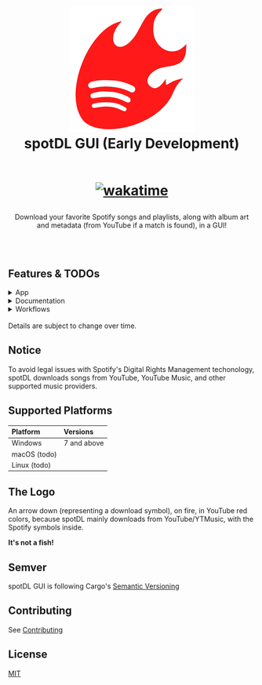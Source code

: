 <h1 align="center">
  <br />
  <img width="256px" height="256px" src="assets/icons/128x128@2x.png" />
  <br />
  spotDL GUI (Early Development)
  <br />
  <br />
  
[![wakatime](https://wakatime.com/badge/user/41c7b3a0-cdec-4bfa-878d-91749cfc2273/project/cc0f66d6-62aa-40c4-9827-90326d664d19.svg)](https://wakatime.com/badge/user/41c7b3a0-cdec-4bfa-878d-91749cfc2273/project/cc0f66d6-62aa-40c4-9827-90326d664d19)

</h1>

<p align="center">
Download your favorite Spotify songs and playlists, along with album art and metadata (from YouTube if a match is found), in a GUI!
</p>

<br />
<br />

## Features & TODOs

<details>
  <summary>App</summary>

- [ ] Custom URI scheme
- [ ] Self update
- [ ] Use Spotify API
  - [ ] Search
    - [ ] By title
    - [ ] By artist
    - [ ] By playlist
    - [ ] By album
  - [ ] Download
    - [ ] By song
    - [ ] By artist
    - [ ] By playlist
    - [ ] By album
  - [ ] Recommendations (User API key)
- [ ] spotDL integration
  - [ ] Start app with `spotdl app`
  - [x] spotDL binaries sidecar
    - [x] All platforms
      - [x] Windows
      - [x] Darwin
      - [x] Linux
  - [ ] spotDL auth options (optional)
    - [ ] `--user-auth`
    - [ ] `--client-id`
    - [ ] `--client-secret`
    - [ ] `--auth-token`
  - [ ] spotDL download options
    - [ ] `--audio-providers`
    - [ ] `--lyrics-providers`
    - [ ] `--output`
    - [ ] `--output-dir`
    - [ ] `--bitrate`
    - [ ] `--threads`
    - [ ] `--format`
    - [ ] `--save-file`
    - [ ] `--preload`
    - [ ] `--m3u`
    - [ ] `--overwrite`
    - [ ] `--ytm-data`
    - [ ] `--generate-lrc`
    - [ ] `--force-update-metadata`
- [ ] Standalone (package spotDL binaries, and ffmpeg)
- [ ] Dependant (use installed spotDL CLI, and ffmpeg)
  - [ ] Check if spotDL installed, download if not
  - [ ] Check if ffmpeg installed, download if not
- [ ] Views
  - [x] Custom titlebar in Windows/Linux
  - [ ] Accelerators (macro shortcuts)
  - [ ] Window menu
    - [x] File
      - [x] Open download folder
      - [x] Select download folder
      - [x] Exit
    - [x] View
      - [x] Toggle developer tools
    - [x] Window
      - [x] Minimize
      - [x] Always on top
    - [ ] Help
      - [x] Documentations
      - [ ] Release notes
      - [x] Report issue
      - [x] Join us on Discord
      - [ ] Check for updates
      - [x] About
  - [x] Custom "about" window
  - [ ] Sidenavbar
  - [ ] Search page
  - [ ] Download queue page
  - [ ] Context menu

</details>

<details>
  <summary>Documentation</summary>

- [ ] Installation
- [ ] Usage
- [ ] FAQ
- [ ] Open-source notices
- [ ] Code documentation (JSDoc, Rust)
- [ ] Contributing guidelines
- [ ] Github wiki
</details>

<details>
  <summary>Workflows</summary>

- [ ] Release
- [ ] Format code on dev push
</details>

<br />
Details are subject to change over time.

## Notice

To avoid legal issues with Spotify's Digital Rights Management techonology, spotDL downloads songs from YouTube, YouTube Music, and other supported music providers.

## Supported Platforms

| Platform     | Versions    |
| :----------- | :---------- |
| Windows      | 7 and above |
| macOS (todo) |             |
| Linux (todo) |             |

## The Logo

An arrow down (representing a download symbol), on fire, in YouTube red colors, because spotDL mainly downloads from YouTube/YTMusic, with the Spotify symbols inside.

<b>It's not a fish!</b>

## Semver

spotDL GUI is following Cargo's [Semantic Versioning](https://doc.rust-lang.org/cargo/reference/semver.html#semver-compatibility)

## Contributing

See [Contributing](Contributing.md)

## License

[MIT](LICENSE)
